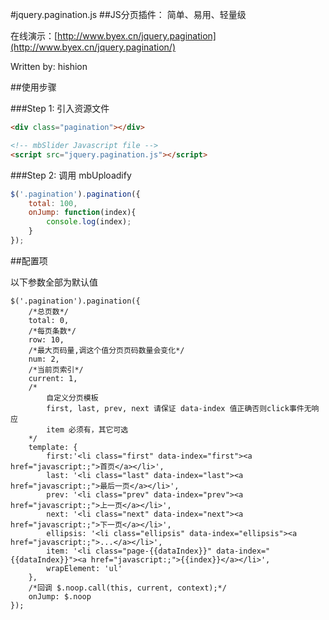 
#jquery.pagination.js
##JS分页插件： 简单、易用、轻量级


在线演示：[http://www.byex.cn/jquery.pagination](http://www.byex.cn/jquery.pagination/)

Written by: hishion

##使用步骤

###Step 1: 引入资源文件


```html
<div class="pagination"></div>

<!-- mbSlider Javascript file -->
<script src="jquery.pagination.js"></script>
```


###Step 2: 调用 mbUploadify 

```javascript
$('.pagination').pagination({
    total: 100,
    onJump: function(index){
        console.log(index);
    }
}); 
```

##配置项

以下参数全部为默认值
```
$('.pagination').pagination({
    /*总页数*/
    total: 0,
    /*每页条数*/
    row: 10,
    /*最大页码量,调这个值分页页码数量会变化*/
    num: 2,
    /*当前页索引*/
    current: 1,
    /*
        自定义分页模板
        first, last, prev, next 请保证 data-index 值正确否则click事件无响应
        item 必须有，其它可选
    */
    template: {
        first:'<li class="first" data-index="first"><a href="javascript:;">首页</a></li>',
        last: '<li class="last" data-index="last"><a href="javascript:;">最后一页</a></li>',
        prev: '<li class="prev" data-index="prev"><a href="javascript:;">上一页</a></li>',
        next: '<li class="next" data-index="next"><a href="javascript:;">下一页</a></li>',
        ellipsis: '<li class="ellipsis" data-index="ellipsis"><a href="javascript:;">...</a></li>',
        item: '<li class="page-{{dataIndex}}" data-index="{{dataIndex}}"><a href="javascript:;">{{index}}</a></li>',
        wrapElement: 'ul'
    },
    /*回调 $.noop.call(this, current, context);*/
    onJump: $.noop
}); 
```

